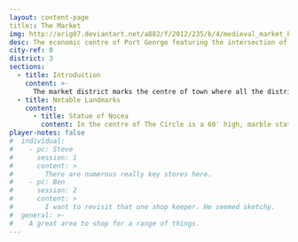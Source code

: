 ```yaml
---
layout: content-page
title:: The Market
img: http://orig07.deviantart.net/a882/f/2012/235/b/4/medieval_market_by_minnhagen-d5c4fb5.jpg
desc: The economic centre of Port George featuring the intersection of the city's main roads and numerous stalls and shops.
city-ref: 0
district: 3
sections:
  - title: Introduction
    content: >-
      The market district marks the centre of town where all the districts meet. The large main roads of the town intersect here creating a road known as *The Circle*. Within The Circle is a large [statue of the Goddess Nocea](#statue-of-nocea) and surrounding the ring there are layers of stalls and tents selling wares and goods. Beyond the tents numerous shops extend further into the market district.
  - title: Notable Landmarks
    content:
      - title: Statue of Nocea
        content: In the centre of The Circle is a 60' high, marble statue of the Goddess Nocea. Nocea is standing slightly hunched with her face in her hands as if crying. She wears a flowing dress featuring patterns of waves, the moon, stars, sea creatures, and ships.
player-notes: false
#  individual:
#    - pc: Steve
#      session: 1
#      content: >
#        There are numerous really key stores here.
#    - pc: Ben
#      session: 2
#      content: >
#        I want to revisit that one shop keeper. He seemed sketchy.
#  general: >-
#    A great area to shop for a range of things.
---
```

